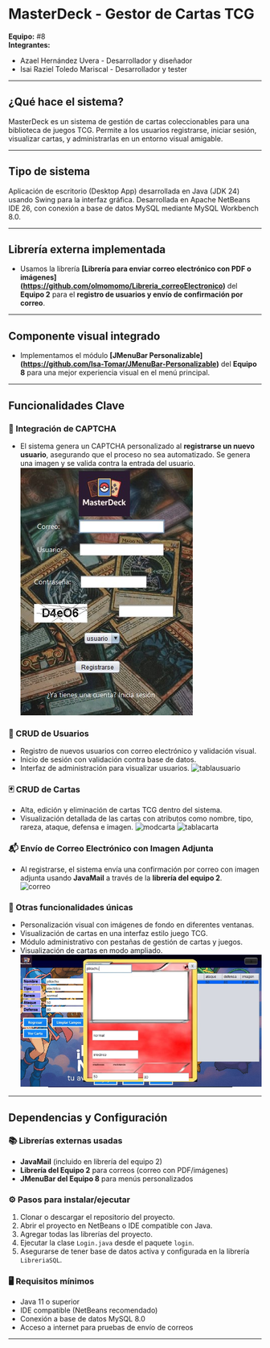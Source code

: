 
# MasterDeck - Gestor de Cartas TCG

**Equipo:** #8  
**Integrantes:**  
- Azael Hernández Uvera - Desarrollador y diseñador  
- Isai Raziel Toledo Mariscal - Desarrollador y tester

---

## ¿Qué hace el sistema?

MasterDeck es un sistema de gestión de cartas coleccionables para una biblioteca de juegos TCG.
Permite a los usuarios registrarse, iniciar sesión, visualizar cartas, y administrarlas en un entorno visual amigable.

---

## Tipo de sistema

Aplicación de escritorio (Desktop App) desarrollada en Java (JDK 24) usando Swing para la interfaz gráfica.
Desarrollada en Apache NetBeans IDE 26, con conexión a base de datos MySQL mediante MySQL Workbench 8.0.

---

## Librería externa implementada

- Usamos la librería **[Librería para enviar correo electrónico con PDF o imágenes]
(https://github.com/olmomomo/Libreria_correoElectronico)** del **Equipo 2** para el **registro de usuarios y envío de confirmación por correo**.

---

## Componente visual integrado

- Implementamos el módulo **[JMenuBar Personalizable]
(https://github.com/Isa-Tomar/JMenuBar-Personalizable)** del **Equipo 8** para una mejor experiencia visual en el menú principal.

---

## Funcionalidades Clave

### 🔐 Integración de CAPTCHA
- El sistema genera un CAPTCHA personalizado al **registrarse un nuevo usuario**, asegurando que el proceso no sea automatizado. 
Se genera una imagen y se valida contra la entrada del usuario.
![vregistro](Capturas/vregistro.jpg)


### 👥 CRUD de Usuarios
- Registro de nuevos usuarios con correo electrónico y validación visual.
- Inicio de sesión con validación contra base de datos.
- Interfaz de administración para visualizar usuarios.
![tablausuario](Capturas/tablausuario.jpg)


### 🃏 CRUD de Cartas
- Alta, edición y eliminación de cartas TCG dentro del sistema.
- Visualización detallada de las cartas con atributos como nombre, tipo, rareza, ataque, defensa e imagen.
![modcarta](Capturas/modcarta.jpg)
![tablacarta](Capturas/tablacarta.jpg)

### 📬 Envío de Correo Electrónico con Imagen Adjunta
- Al registrarse, el sistema envía una confirmación por correo con imagen adjunta usando **JavaMail** a través de la **librería del equipo 2**.  
![correo](Capturas/correo.jpg)

### 🌟 Otras funcionalidades únicas
- Personalización visual con imágenes de fondo en diferentes ventanas.
- Visualización de cartas en una interfaz estilo juego TCG.
- Módulo administrativo con pestañas de gestión de cartas y juegos.
- Visualización de cartas en modo ampliado.
![vercarta](Capturas/vercarta.jpg)


---

## Dependencias y Configuración

### 📚 Librerías externas usadas
- **JavaMail** (incluido en librería del equipo 2)
- **Librería del Equipo 2** para correos (correo con PDF/imágenes)  
- **JMenuBar del Equipo 8** para menús personalizados

### ⚙️ Pasos para instalar/ejecutar
1. Clonar o descargar el repositorio del proyecto.
2. Abrir el proyecto en NetBeans o IDE compatible con Java.
3. Agregar todas las librerías del proyecto.
4. Ejecutar la clase `Login.java` desde el paquete `login`.
5. Asegurarse de tener base de datos activa y configurada en la librería `LibreriaSQL`.

### 🖥️ Requisitos mínimos
- Java 11 o superior  
- IDE compatible (NetBeans recomendado)  
- Conexión a base de datos MySQL 8.0  
- Acceso a internet para pruebas de envío de correos

---
